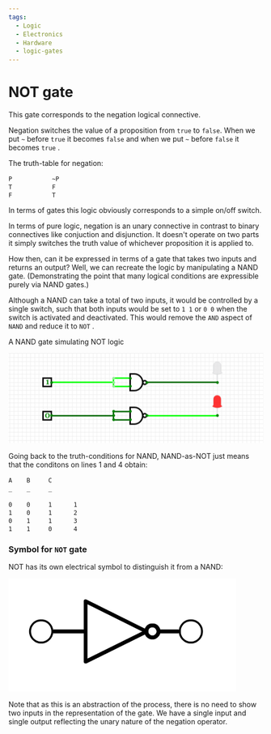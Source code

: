 ```yaml
---
tags:
  - Logic
  - Electronics
  - Hardware
  - logic-gates
---
```

# NOT gate

This gate corresponds to the negation logical connective.

Negation switches the value of a proposition from `true` to `false`. When we put `~` before `true` it becomes `false` and when we put `~` before `false` it becomes `true` .

The truth-table for negation:
````
P			~P
T			F	
F			T
````
In terms of gates this logic obviously corresponds to a simple on/off switch. 

In terms of pure logic, negation is an unary connective in contrast to binary connectives like conjuction and disjunction. It doesn't operate on two parts it simply switches the truth value of whichever proposition it is applied to. 

How then, can it be expressed in terms of a gate that takes two inputs and returns an output? Well, we can recreate the logic by manipulating a NAND gate. (Demonstrating the point that many logical conditions are expressible purely via NAND gates.)

Although a NAND can take a total of two inputs, it would be controlled by a single switch, such that both inputs would be set to `1 1` or `0 0` when the switch is activated and deactivated. This would remove the `AND` aspect of `NAND` and reduce it to `NOT` .

A NAND gate simulating NOT logic

![Screenshot_2020-08-25_at_15.09.01.png](../../img/Screenshot_2020-08-25_at_15.09.01.png)

Going back to the truth-conditions for NAND, NAND-as-NOT just means that the conditons on lines 1 and 4 obtain:

```
A    B     C
_    _     _

0    0     1      1    
1    0     1      2 
0    1     1      3 
1    1     0      4
```

### Symbol for `NOT` gate

NOT has its own electrical symbol to distinguish it from a NAND:

![Screenshot_2020-08-25_at_15.18.34.png](../../img/Screenshot_2020-08-25_at_15.18.34.png)

Note that as this is an abstraction of the process, there is no need to show two inputs in the representation of the gate. We have a single input and single output reflecting the unary nature of the negation operator. 